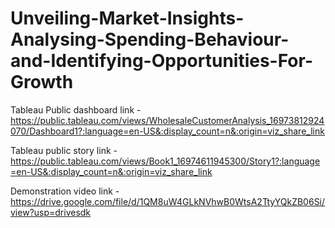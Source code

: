 # Unveiling-Market-Insights-Analysing-Spending-Behaviour-and-Identifying-Opportunities-For-Growth


Tableau Public dashboard link -[ ](https://public.tableau.com/views/WholesaleCustomerAnalysis_16973812924070/Dashboard1?:language=en-US&:display_count=n&:origin=viz_share_link)https://public.tableau.com/views/WholesaleCustomerAnalysis_16973812924070/Dashboard1?:language=en-US&:display_count=n&:origin=viz_share_link

Tableau public story link - https://public.tableau.com/views/Book1_16974611945300/Story1?:language=en-US&:display_count=n&:origin=viz_share_link

Demonstration video link - https://drive.google.com/file/d/1QM8uW4GLkNVhwB0WtsA2TtyYQkZB06Si/view?usp=drivesdk

